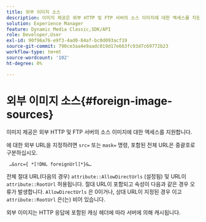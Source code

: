 ```yaml
---
title: 외부 이미지 소스
description: 이미지 제공은 외부 HTTP 및 FTP 서버의 소스 이미지에 대한 액세스를 지원합니다.
solution: Experience Manager
feature: Dynamic Media Classic,SDK/API
role: Developer,User
exl-id: 90f96a76-e9f3-4ad0-84af-bc0d093acf19
source-git-commit: 790ce3aa4e9aadc019d17e663fc93d7c69772b23
workflow-type: tm+mt
source-wordcount: '102'
ht-degree: 0%

---
```


# 외부 이미지 소스{#foreign-image-sources}

이미지 제공은 외부 HTTP 및 FTP 서버의 소스 이미지에 대한 액세스를 지원합니다.

에 대한 외부 URL을 지정하려면 `src=` 또는 `mask=` 명령, 포함된 전체 URL은 중괄호로 구분하십시오.

` …&src={ *[!DNL foreignUrl]*}&…`

전체 절대 URL(다음의 경우) `attribute::AllowDirectUrls` (설정됨) 및 URL이 `attribute::RootUrl` 허용됩니다. 절대 URL이 포함되고 속성이 다음과 같은 경우 오류가 발생합니다. `AllowDirectUrls` 은 0이거나, 상대 URL이 지정된 경우 이고 `attribute::RootUrl` 은(는) 비어 있습니다.

외부 이미지는 HTTP 응답에 포함된 캐싱 헤더에 따라 서버에 의해 캐시됩니다.
